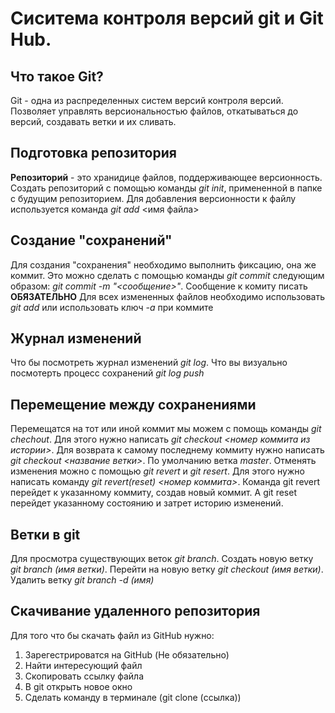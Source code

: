 # Сиситема контроля версий git и Git Hub.

## Что такое Git?
Git - одна из распределенных систем версий контроля версий. Позволяет управлять версиональностью файлов, откатываться до версий, создавать ветки и их сливать.

## Подготовка репозитория
**Репозиторий** - это хранидице файлов, поддерживающее версионность. Создать репозиторий с помощью команды *git init*, примененной в папке с будущим репозиторием.
Для добавления версионности к файлу используется команда *git add* <имя файла>
## Создание "сохранений"
Для создания "сохранения" необходимо выполнить фиксацию, она же коммит. Это можно сделать с помощью команды *git commit* следующим образом: *git commit -m "<сообщение>"*. Сообщение к комиту писать 
**ОБЯЗАТЕЛЬНО**
Для всех измененных файлов необходимо использовать *git add* или использовать ключ *-a* при коммите

## Журнал изменений
Что бы посмотреть журнал изменений *git log*.
Что вы визуально посмотерть процесс сохранений 
*git log push*

## Перемещение между сохранениями
Перемещатся на тот или иной коммит мы можем с помощь команды *git chechout*. Для этого нужно написать *git checkout <номер коммита из истории>*. Для возврата к самому последнему коммиту нужно написать *git checkout <название ветки>*. По умолчанию ветка *master*. 
Отменять изменения можно с помощью *git revert* и *git resert*. Для этого нужно написать команду *git revert(reset) <номер коммита>*. Команда git revert перейдет к указанному коммиту, создав новый коммит. А git reset перейдет указанному состоянию и затрет историю изменений.


## Ветки в git
Для просмотра существующих веток *git branch*.
Создать новую ветку *git branch (имя ветки)*.
Перейти на новую ветку *git checkout (имя ветки)*.
Удалить ветку *git branch -d (имя)*

## Скачивание удаленного репозитория
Для того что бы скачать файл из GitHub нужно:
1. Зарегестрироватся на GitHub (Не обязательно)
2. Найти интересующий файл
3. Скопировать ссылку файла
4. В git открыть новое окно
5. Сделать команду в терминале  (git clone (ссылка))




